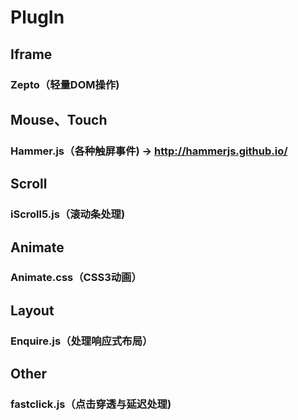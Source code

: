 # PlugIn

## Iframe
### Zepto（轻量DOM操作)

## Mouse、Touch
### Hammer.js（各种触屏事件) -> http://hammerjs.github.io/

## Scroll
### iScroll5.js（滚动条处理)

## Animate
### Animate.css（CSS3动画）

## Layout
### Enquire.js（处理响应式布局）

## Other
### fastclick.js（点击穿透与延迟处理)
